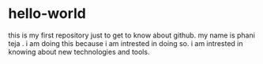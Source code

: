 # hello-world
this is my first repository just to get to know about github.
my name is phani teja .
i am doing this because i am intrested in doing so.
i am intrested in knowing about new technologies and tools.
